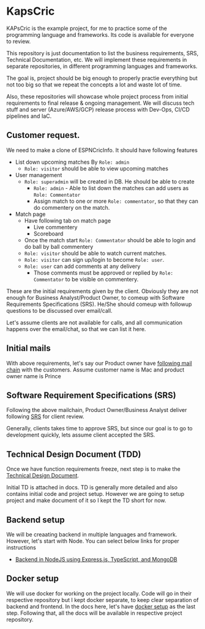 # KapsCric

KAPsCric is the example project, for me to practice some of the programming language and frameworks. Its code is available for everyone to review.

This repository is just documentation to list the business requirements, SRS, Technical Documentation, etc. We will implement these requirements in separate repositories, in different programming languages and frameworks.

The goal is, project should be big enough to properly practie everything but not too big so that we repeat the concepts a lot and waste lot of time.

Also, these repositories will showcase whole project process from initial requirements to final release & ongoing management. We will discuss tech stuff and server (Azure/AWS/GCP) release process with Dev-Ops, CI/CD pipelines and IaC.

## Customer request.

We need to make a clone of ESPNCricInfo. It should have following features

- List down upcoming matches By `Role: admin`
  - `Role: visitor` should be able to view upcoming matches
- User management
  - `Role: superadmin` will be created in DB. He should be able to create
    - `Role: admin` - Able to list down the matches can add users as `Role: Commentator`
    - Assign match to one or more `Role: commentator`, so that they can do commentery on the match.
- Match page
  - Have following tab on match page
    - Live commentery
    - Scoreboard
  - Once the match start `Role: Commentator` should be able to login and do ball by ball commentery
  - `Role: visitor` should be able to watch current matches.
  - `Role: visitor` can sign up/login to become `Role: user`.
  - `Role: user` can add comments at any delivery
    - Those comments must be approved or replied by `Role: Commentator` to be visible on commentery.

These are the initial requirements given by the client. Obviously they are not enough for Business Analyst/Product Owner, to comeup with Software Requirements Specifications (SRS). He/She should comeup with followup questions to be discussed over email/call.

Let's assume clients are not available for calls, and all communication happens over the email/chat, so that we can list it here. 

## Initial mails

With above requirements, let's say our Product owner have [following mail chain](./emails/mailchain1.md) with the customers. Assume customer name is Mac and product owner name is Prince

## Software Requirement Specifications (SRS)

Following the above mailchain, Product Owner/Business Analyst deliver following [SRS](./docs/srs.md) for client review.

Generally, clients takes time to approve SRS, but since our goal is to go to development quickly, lets assume client accepted the SRS.

## Technical Design Document (TDD)

Once we have function requirements freeze, next step is to make the [Technical Design Document](./docs/tdd.md).

Initial TD is attached in docs. TD is generally more detailed and also contains initial code and project setup. However  we are going to setup project and make document of it so I kept the TD short for now.

## Backend setup

We will be creaating backend in multiple languages and framework. However, let's start with Node. You can select below links for proper instructions

- [Backend in NodeJS using Express.js, TypeScript, and MongoDB](./docs/backend-express-ts-mongo.md)

## Docker setup

We will use docker for working on the project locally. Code will go in their respective repository but I kept docker separate, to keep clear separation of backend and frontend. In the docs here, let's have [docker setup](./docs/docker.md) as the last step. Following that, all the docs will be available in respective project repository.
